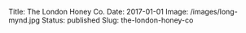Title: The London Honey Co.
Date: 2017-01-01
Image: /images/long-mynd.jpg
Status: published
Slug: the-london-honey-co

